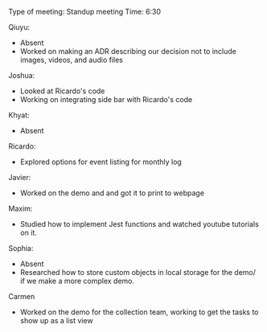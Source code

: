 Type of meeting: Standup meeting
Time: 6:30

Qiuyu:
- Absent
- Worked on making an ADR describing our decision not to include images, videos, and audio files

Joshua:
- Looked at Ricardo's code
- Working on integrating side bar with Ricardo's code

Khyat:
- Absent

Ricardo:
- Explored options for event listing for monthly log

Javier:
- Worked on the demo and and got it to print to webpage

Maxim:
- Studied how to implement Jest functions and watched youtube tutorials on it.

Sophia:
- Absent
- Researched how to store custom objects in local storage for the demo/ if we make a more complex demo.

Carmen
- Worked on the demo for the collection team, working to get the tasks to show up as a list view
